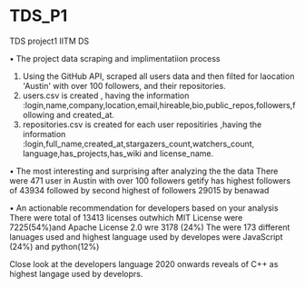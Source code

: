 # TDS_P1
TDS project1 IITM DS

•	The project data scraping and implimentatiion process
   1. Using the GitHub API, scraped all users data and then filted for laocation 'Austin' with over 100 followers, and their repositories.
   2. users.csv is created , having the information :login,name,company,location,email,hireable,bio,public_repos,followers,following and created_at.
   3. repositories.csv is created for each user repositiries ,having the information :login,full_name,created_at,stargazers_count,watchers_count,
   language,has_projects,has_wiki and license_name.
   
•	The most interesting and surprising  after analyzing the the data
  There were 471 user in Austin with over 100 followers
  getify has highest followers of 43934 followed by second highest of followers 29015 by benawad
  
•	An actionable recommendation for developers based on your analysis
  There were total of 13413 licenses outwhich MIT License were 7225(54%)and Apache License 2.0 wre 3178 (24%)
  The were 173 different lanuages used and  highest language used by developes were JavaScript (24%) and python(12%)
   
  Close look at the developers language 2020 onwards reveals of C++ as highest langage used by developrs.


